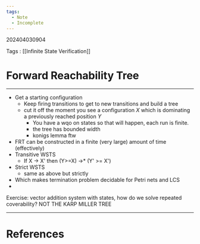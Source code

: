 ```yaml
---
tags:
  - Note
  - Incomplete
---
```

202404030904

Tags : [[Infinite State Verification]]
# Forward Reachability Tree
---
- Get a starting configuration
	- Keep firing transitions to get to new transitions and build a tree
	- cut it off the moment you see a configuration $X$ which is dominating a previously reached position $Y$
		- You have a wqo on states so that will happen, each run is finite.
		- the tree has bounded width
		- konigs lemma ftw
- FRT can be constructed in a finite (very large) amount of time (effectively)
- Transitive WSTS
	- If X -> X' then (Y>=X) ->* (Y' >= X')
- Strict WSTS
	- same as above but strictly
- Which makes termination problem decidable for Petri nets and LCS
- 

Exercise: vector addition system with states, how do we solve repeated coverability?
NOT THE KARP MILLER TREE



---
# References
